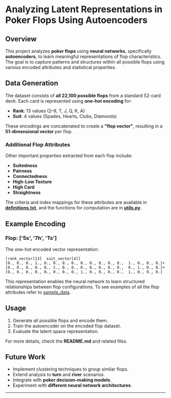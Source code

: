 # Analyzing Latent Representations in Poker Flops Using Autoencoders

## Overview
This project analyzes **poker flops** using **neural networks**, specifically **autoencoders**, to learn meaningful representations of flop characteristics. The goal is to capture patterns and structures within all possible flops using various encoded attributes and statistical properties.

## Data Generation
The dataset consists of **all 22,100 possible flops** from a standard 52-card deck. Each card is represented using **one-hot encoding** for:
- **Rank**: 13 values (2–9, T, J, Q, K, A)
- **Suit**: 4 values (Spades, Hearts, Clubs, Diamonds)

These encodings are concatenated to create a **"flop vector"**, resulting in a **51-dimensional vector** per flop. 

### **Additional Flop Attributes**
Other important properties extracted from each flop include:
- **Suitedness**
- **Pairness**
- **Connectedness**
- **High-Low Texture**
- **High Card**
- **Straightness**

The criteria and index mappings for these attributes are available in **[definitions.txt](definitions.txt)**, and the functions for computation are in **[utils.py](utils.py)**.

## Example Encoding
### **Flop: ['5s', '7h', 'Ts']**
The one-hot encoded vector representation:
```
[rank_vector[13]  suit_vector[4]]
[0., 0., 0., 1., 0., 0., 0., 0., 0., 0., 0., 0., 0.,  1., 0., 0., 0.]+
[0., 0., 0., 0., 0., 1., 0., 0., 0., 0., 0., 0., 0.,  0., 1., 0., 0.]+
[0., 0., 0., 0., 0., 0., 0., 0., 1., 0., 0., 0., 0.,  1., 0., 0., 0.]
```
This representation enables the neural network to learn structured relationships between flop configurations.
To see examples of all the flop attributes refer to [sample_data](sample_data.ipynb).

## Usage
1. Generate all possible flops and encode them.
2. Train the autoencoder on the encoded flop dataset.
3. Evaluate the latent space representation.

For more details, check the **README.md** and related files.

## Future Work
- Implement clustering techniques to group similar flops.
- Extend analysis to **turn** and **river** scenarios.
- Integrate with **poker decision-making models**.
- Experiment with **different neural network architectures**.

---
